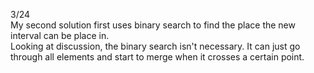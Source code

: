 3/24\
My second solution first uses binary search to find the place the new interval can be place in.\
Looking at discussion, the binary search isn't necessary. It can just go through all elements and start to merge when it crosses a certain point.
